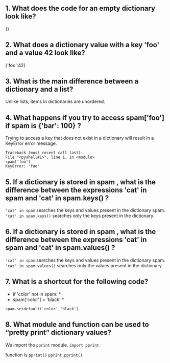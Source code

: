 ## 1. What does the code for an empty dictionary look like?

{}

## 2. What does a dictionary value with a key 'foo' and a value 42 look like?

{'foo':42}

## 3. What is the main difference between a dictionary and a list?

Unlike lists, items in dictionaries are unordered.

## 4. What happens if you try to access spam['foo'] if spam is {'bar': 100} ?

Trying to access a key that does not exist in a dictionary will result in a KeyError error message.<br />

```
Traceback (most recent call last):
File "<pyshell#1>", line 1, in <module>
spam['foo']
KeyError: 'foo'
```

## 5. If a dictionary is stored in spam , what is the difference between the expressions 'cat' in spam and 'cat' in spam.keys() ?

`'cat' in spam` searches the keys and values present in the dictionary spam.<br />
`'cat' in spam.keys()` searches only the keys present in the dictionary.

## 6. If a dictionary is stored in spam , what is the difference between the expressions 'cat' in spam and 'cat' in spam.values() ?

`'cat' in spam` searches the keys and values present in the dictionary spam.<br />
`'cat' in spam.values()` searches only the values present in the dictionary.

## 7. What is a shortcut for the following code?
* if 'color' not in spam: *
* spam['color'] = 'black' *

`spam.setdefault('color','black')`

## 8. What module and function can be used to “pretty print” dictionary values?
We import the `pprint` module.
`import pprint`

function is `pprint()`
`pprint.pprint()`
